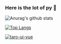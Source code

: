 ### Here is the lot of py 👋

![Anurag's github stats](https://github-readme-stats.vercel.app/api?username=super-YUE&show_icons=true&theme=radical&count_private=true&show_icons=true)

[![Top Langs](https://github-readme-stats.vercel.app/api/top-langs/?username=super-YUE)](https://github.com/anuraghazra/github-readme-stats)

[![taro-ui-vue](https://github-readme-stats.vercel.app/api/pin/?username=psaren&repo=taro-ui-vue)](https://github.com/psaren/taro-ui-vue)
